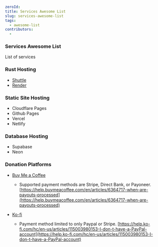 ```yaml hidden
zeroId: 
title: Services Awesome List
slug: services-awesome-list
tags:
  - awesome-list
contributors:
  - 
```

### Services Awesome List

List of services


### Rust Hosting

  - [Shuttle](https://www.shuttle.rs/)
  - [Render](https://render.com/)

### Static Site Hosting

  - Cloudflare Pages
  - Github Pages
  - Vercel
  - Netlify

### Database Hosting

  - Supabase
  - Neon

### Donation Platforms

- [Buy Me a Coffee](https://www.buymeacoffee.com)

  - Supported payment methods are Stripe, Direct Bank, or Payoneer.
    [https://help.buymeacoffee.com/en/articles/6364717-when-are-payouts-processed](https://help.buymeacoffee.com/en/articles/6364717-when-are-payouts-processed)

- [Ko-fi](https://ko-fi.com/)
  - Payment method limited to only Paypal or Stripe.
    [https://help.ko-fi.com/hc/en-us/articles/115003980153-I-don-t-have-a-PayPal-account](https://help.ko-fi.com/hc/en-us/articles/115003980153-I-don-t-have-a-PayPal-account)



